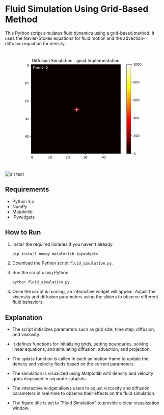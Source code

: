 # Fluid Simulation Using Grid-Based Method

This Python script simulates fluid dynamics using a grid-based method. It uses the Navier-Stokes equations for fluid motion and the advection-diffusion equation for density.


![alt text](output/diffusion_simulation.gif)


![alt text](output/Fluid_Simulation.gif)

## Requirements

- Python 3.x
- NumPy
- Matplotlib
- IPywidgets

## How to Run

1. Install the required libraries if you haven't already:

    ```bash
    pip install numpy matplotlib ipywidgets
    ```

2. Download the Python script `fluid_simulation.py`.

3. Run the script using Python:

    ```bash
    python fluid_simulation.py
    ```

4. Once the script is running, an interactive widget will appear. Adjust the viscosity and diffusion parameters using the sliders to observe different fluid behaviors.

## Explanation

- The script initializes parameters such as grid size, time step, diffusion, and viscosity.

- It defines functions for initializing grids, setting boundaries, solving linear equations, and simulating diffusion, advection, and projection.

- The `update` function is called in each animation frame to update the density and velocity fields based on the current parameters.

- The simulation is visualized using Matplotlib with density and velocity grids displayed in separate subplots.

- The interactive widget allows users to adjust viscosity and diffusion parameters in real-time to observe their effects on the fluid simulation.

- The figure title is set to "Fluid Simulation" to provide a clear visualization window.